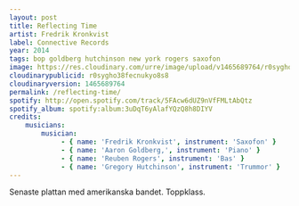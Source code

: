 ```yaml
---
layout: post
title: Reflecting Time
artist: Fredrik Kronkvist
label: Connective Records
year: 2014
tags: bop goldberg hutchinson new york rogers saxofon
image: https://res.cloudinary.com/urre/image/upload/v1465689764/r0sygho38fecnukyo8s8.jpg
cloudinarypublicid: r0sygho38fecnukyo8s8
cloudinaryversion: 1465689764
permalink: /reflecting-time/
spotify: http://open.spotify.com/track/5FAcw6dUZ9nVfFMLtAbQtz
spotify_album: spotify:album:3uDqT6yAlafYQzQ8h8DIYV
credits:
    musicians:
        musician:
             - { name: 'Fredrik Kronkvist', instrument: 'Saxofon' }
             - { name: 'Aaron Goldberg,', instrument: 'Piano' }
             - { name: 'Reuben Rogers', instrument: 'Bas' }
             - { name: 'Gregory Hutchinson', instrument: 'Trummor' }
---
```


Senaste plattan med amerikanska bandet. Toppklass.